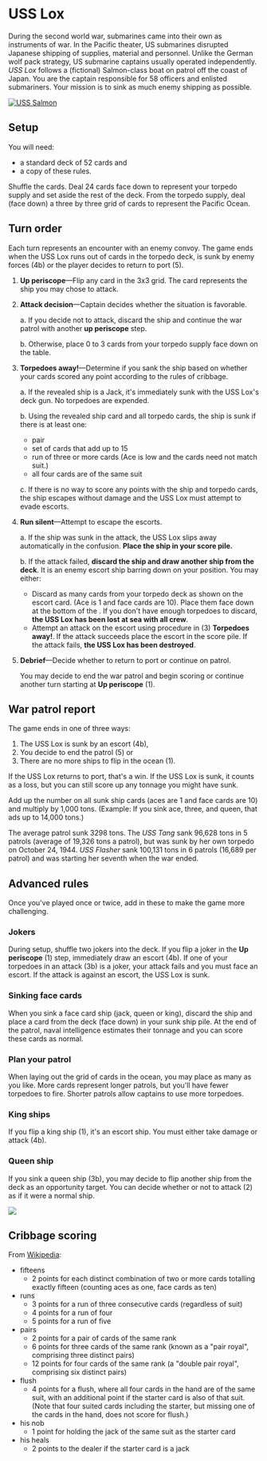 # USS Lox

During the second world war, submarines came into their own as
instruments of war. In the Pacific theater, US submarines disrupted
Japanese shipping of supplies, material and personnel. Unlike the
German wolf pack strategy, US submarine captains usually operated
independently. _USS Lox_ follows a (fictional) Salmon-class boat on
patrol off the coast of Japan. You are the captain responsible for 58
officers and enlisted submariners. Your mission is to sink as much
enemy shipping as possible.

[![USS Salmon](uss-salmon.jpg)](http://www.navsource.org/archives/08/08182.htm)

## Setup

You will need:

* a standard deck of 52 cards and
* a copy of these rules.

Shuffle the cards. Deal 24 cards face down to represent your torpedo
supply and set aside the rest of the deck. From the torpedo supply,
deal (face down) a three by three grid of cards to represent the
Pacific Ocean.

## Turn order

Each turn represents an encounter with an enemy convoy. The game ends
when the USS Lox runs out of cards in the torpedo deck, is sunk by
enemy forces (4b) or the player decides to return to port (5).

1. **Up periscope**&mdash;Flip any card in the 3x3 grid. The card
   represents the ship you may chose to attack.

2. **Attack decision**&mdash;Captain decides whether the situation is
   favorable.

    a. If you decide not to attack, discard the ship and continue the
    war patrol with another **up periscope** step.
   
    b. Otherwise, place 0 to 3 cards from your torpedo supply face down
    on the table.

3. **Torpedoes away!**&mdash;Determine if you sank the ship based on
   whether your cards scored any point according to the rules of
   cribbage.

    a. If the revealed ship is a Jack, it's immediately sunk with the
    USS Lox's deck gun. No torpedoes are expended.

    b. Using the revealed ship card and all torpedo cards, the ship is
     sunk if there is at least one: 
     
     * pair
     * set of cards that add up to 15
     * run of three or more cards (Ace is low and the cards need not match suit.)
     * all four cards are of the same suit
     
   c. If there is no way to score any points with the ship and torpedo
   cards, the ship escapes without damage and the USS Lox must attempt
   to evade escorts.

4. **Run silent**&mdash;Attempt to escape the escorts.

   a. If the ship was sunk in the attack, the USS Lox slips away
   automatically in the confusion. **Place the ship in your score
   pile.**
   
   b. If the attack failed, **discard the ship and draw another ship
   from the deck**. It is an enemy escort ship barring down on your
   position. You may either:
      * Discard as many cards from your torpedo deck as shown on the
        escort card. (Ace is 1 and face cards are 10). Place them face
        down at the bottom of the . If you don't have enough torpedoes
        to discard, **the USS Lox has been lost at sea with all
        crew**.
      * Attempt an attack on the escort using procedure in (3)
        **Torpedoes away!**. If the attack succeeds place the escort
        in the score pile. If the attack fails, **the USS Lox has been
        destroyed**.

5. **Debrief**&mdash;Decide whether to return to port or continue on
   patrol.
   
   You may decide to end the war patrol and begin scoring or continue
   another turn starting at **Up periscope** (1).
    
## War patrol report

The game ends in one of three ways:

1. The USS Lox is sunk by an escort (4b),
2. You decide to end the patrol (5) or
3. There are no more ships to flip in the ocean (1).

If the USS Lox returns to port, that's a win. If the USS Lox is sunk,
it counts as a loss, but you can still score up any tonnage you might
have sunk.

Add up the number on all sunk ship cards (aces are 1 and face cards
are 10) and multiply by 1,000 tons. (Example: If you sink ace, three,
and queen, that ads up to 14,000 tons.)

The average patrol sunk 3298 tons. The _USS Tang_ sank 96,628 tons in
5 patrols (average of 19,326 tons a patrol), but was sunk by her own
torpedo on October 24, 1944. _USS Flasher_ sank 100,131 tons in 6
patrols (16,689 per patrol) and was starting her seventh when the war
ended.

## Advanced rules

Once you've played once or twice, add in these to make the game more
challenging.

### Jokers

During setup, shuffle two jokers into the deck. If you flip a joker in
the **Up periscope** (1) step, immediately draw an escort (4b). If one
of your torpedoes in an attack (3b) is a joker, your attack fails and
you must face an escort. If the attack is against an escort, the USS
Lox is sunk.

### Sinking face cards

When you sink a face card ship (jack, queen or king), discard the ship
and place a card from the deck (face down) in your sunk ship pile. At
the end of the patrol, naval intelligence estimates their tonnage and
you can score these cards as normal.

### Plan your patrol

When laying out the grid of cards in the ocean, you may place as many
as you like. More cards represent longer patrols, but you'll have
fewer torpedoes to fire. Shorter patrols allow captains to use more
torpedoes.

### King ships

If you flip a king ship (1), it's an escort ship. You must either take
damage or attack (4b).

### Queen ship

If you sink a queen ship (3b), you may decide to flip another ship
from the deck as an opportunity target. You can decide whether or not
to attack (2) as if it were a normal ship.

![](MacArthur_map.jpg)


## Cribbage scoring

From [Wikipedia](https://en.wikipedia.org/wiki/Rules_of_cribbage#The_show):

* fifteens
  * 2 points for each distinct combination of two or more cards totalling exactly fifteen (counting aces as one, face cards as ten)
* runs
  * 3 points for a run of three consecutive cards (regardless of suit)
  * 4 points for a run of four
  * 5 points for a run of five
* pairs
  * 2 points for a pair of cards of the same rank
  * 6 points for three cards of the same rank (known as a "pair royal", comprising three distinct pairs)
  * 12 points for four cards of the same rank (a "double pair royal", comprising six distinct pairs)
* flush
  * 4 points for a flush, where all four cards in the hand are of the same suit, with an additional point if the starter card is also of that suit. (Note that four suited cards including the starter, but missing one of the cards in the hand, does not score for flush.)
* his nob
  * 1 point for holding the jack of the same suit as the starter card
* his heals
  * 2 points to the dealer if the starter card is a jack
